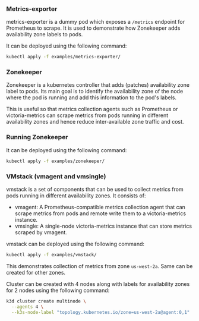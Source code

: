 ### Metrics-exporter
metrics-exporter is a dummy pod which exposes a `/metrics` endpoint for Prometheus to scrape. It is used to demonstrate how Zonekeeper adds availability zone labels to pods.

It can be deployed using the following command:
```bash
kubectl apply -f examples/metrics-exporter/
```

### Zonekeeper
Zonekeeper is a kubernetes controller that adds (patches) availability zone label to pods. Its main goal is to identify the availability zone of the node where the pod is running and add this information to the pod's labels.

This is useful so that metrics collection agents such as Prometheus or victoria-metrics can scrape metrics from pods running in different availability zones and hence reduce inter-available zone traffic and cost.

### Running Zonekeeper
It can be deployed using the following command:
```bash
kubectl apply -f examples/zonekeeper/
```

### VMstack (vmagent and vmsingle)
vmstack is a set of components that can be used to collect metrics from pods running in different availability zones. It consists of:
- vmagent: A Prometheus-compatible metrics collection agent that can scrape metrics from pods and remote write them to a victoria-metrics instance.
- vmsingle: A single-node victoria-metrics instance that can store metrics scraped by vmagent.

vmstack can be deployed using the following command:
```bash
kubectl apply -f examples/vmstack/
```
This demonstrates collection of metrics from zone `us-west-2a`. Same can be created for other zones.

Cluster can be created with 4 nodes along with labels for availability zones for 2 nodes using the following command:
```bash
k3d cluster create multinode \
  --agents 4 \
  --k3s-node-label "topology.kubernetes.io/zone=us-west-2a@agent:0,1" 
```
